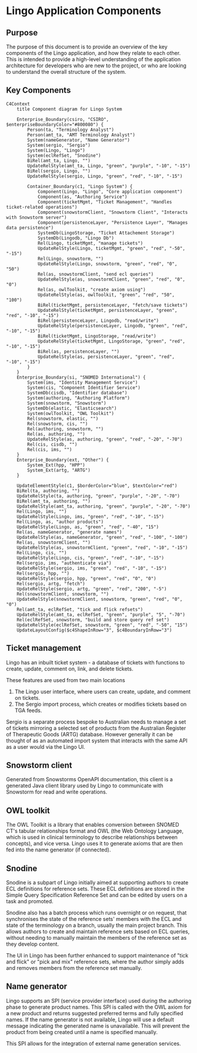 # Lingo Application Components

## Purpose

The purpose of this document is to provide an overview of the key components of the Lingo
application, and how they relate to each other. This is intended to provide a high-level
understanding of the application architecture for developers who are new to the project, or who are
looking to understand the overall structure of the system.

## Key Components

```mermaid
C4Context
    title Component diagram for Lingo System

    Enterprise_Boundary(csiro, "CSIRO", $enterpriseBoundaryColor="#800080") {
        Person(ta, "Terminology Analyst")
        Person(amt_ta, "AMT Terminology Analyst")
        System(nameGenerator, "Name Generator")
        System(sergio, "Sergio")
        System(Lingo, "Lingo")
        System(eclRefSet, "Snodine")
        BiRel(amt_ta, Lingo, "")
        UpdateRelStyle(amt_ta, Lingo, "green", "purple", "-10", "-15")
        BiRel(sergio, Lingo, "")
        UpdateRelStyle(sergio, Lingo, "green", "red", "-10", "-15")

        Container_Boundary(c1, "Lingo System") {
            Component(Lingo, "Lingo", "Core application component")
            Component(as, "Authoring Service")
            Component(ticketMgmt, "Ticket Management", "Handles ticket-related operations")
            Component(snowstormClient, "Snowstorm Client", "Interacts with Snowstorm server")
            Component(persistenceLayer, "Persistence Layer", "Manages data persistence")
            SystemDb(LingoStorage, "Ticket Attachement Storage")
            SystemDb(Lingodb, "Lingo Db")
            Rel(Lingo, ticketMgmt, "manage tickets")
            UpdateRelStyle(Lingo, ticketMgmt, "green", "red", "-50", "-15")
            Rel(Lingo, snowstorm, "")
            UpdateRelStyle(Lingo, snowstorm, "green", "red", "0", "50")
            Rel(as, snowstormClient, "send ecl queries")
            UpdateRelStyle(as, snowstormClient, "green", "red", "0", "0")
            Rel(as, owlToolkit, "create axiom using")
            UpdateRelStyle(as, owlToolkit, "green", "red", "50", "100")
            BiRel(ticketMgmt, persistenceLayer, "fetch/save tickets")
            UpdateRelStyle(ticketMgmt, persistenceLayer, "green", "red", "-10", "-15")
            BiRel(persistenceLayer, Lingodb, "read/write")
            UpdateRelStyle(persistenceLayer, Lingodb, "green", "red", "-10", "-15")
            BiRel(ticketMgmt, LingoStorage, "read/write")
            UpdateRelStyle(ticketMgmt, LingoStorage, "green", "red", "-10", "-15")
            BiRel(as, persistenceLayer, "")
            UpdateRelStyle(as, persistenceLayer, "green", "red", "-10", "-15")
        }
    }
    Enterprise_Boundary(si, "SNOMED International") {
        System(ims, "Identity Management Service")
        System(cis, "Component Identifier Service")
        SystemDb(cisdb, "Identifier database")
        System(authoring, "Authoring Platform")
        System(snowstorm, "Snowstorm")
        SystemDb(elastic, "Elasticsearch")
        System(owlToolkit, "OWL Toolkit")
        Rel(snowstorm, elastic, "")
        Rel(snowstorm, cis, "")
        Rel(authoring, snowstorm, "")
        Rel(as, authoring, "")
        UpdateRelStyle(as, authoring, "green", "red", "-20", "-70")
        Rel(cis, cisdb, "")
        Rel(cis, ims, "")
    }
    Enterprise_Boundary(ext, "Other") {
        System_Ext(hpp, "HPP")
        System_Ext(artg, "ARTG")
    }

    UpdateElementStyle(c1, $borderColor="blue", $textColor="red")
    BiRel(ta, authoring, "")
    UpdateRelStyle(ta, authoring, "green", "purple", "-20", "-70")
    BiRel(amt_ta, authoring, "")
    UpdateRelStyle(amt_ta, authoring, "green", "purple", "-20", "-70")
    Rel(Lingo, ims, "")
    UpdateRelStyle(Lingo, ims, "green", "red", "-10", "-15")
    Rel(Lingo, as, "author products")
    UpdateRelStyle(Lingo, as, "green", "red", "-40", "15")
    Rel(as, nameGenerator, "generate names")
    UpdateRelStyle(as, nameGenerator, "green", "red", "-100", "-100")
    Rel(as, snowstormClient, "")
    UpdateRelStyle(as, snowstormClient, "green", "red", "-10", "-15")
    Rel(Lingo, cis, "")
    UpdateRelStyle(Lingo, cis, "green", "red", "-10", "-15")
    Rel(sergio, ims, "authenticate via")
    UpdateRelStyle(sergio, ims, "green", "red", "-10", "-15")
    Rel(sergio, hpp, "")
    UpdateRelStyle(sergio, hpp, "green", "red", "0", "0")
    Rel(sergio, artg, "fetch")
    UpdateRelStyle(sergio, artg, "green", "red", "200", "-5")
    Rel(snowstormClient, snowstorm, "")
    UpdateRelStyle(snowstormClient, snowstorm, "green", "red", "0", "0")
    Rel(amt_ta, eclRefSet, "tick and flick refsets")
    UpdateRelStyle(amt_ta, eclRefSet, "green", "purple", "5", "-70")
    Rel(eclRefSet, snowstorm, "build and store query ref set")
    UpdateRelStyle(eclRefSet, snowstorm, "green", "red", "-50", "15")
    UpdateLayoutConfig($c4ShapeInRow="3", $c4BoundaryInRow="3")

```

## Ticket management

Lingo has an inbuilt ticket system - a database of tickets with functions to create, update,
comment on, link, and delete tickets.

These features are used from two main locations

1. The Lingo user interface, where users can create, update, and comment on tickets.
2. The Sergio import process, which creates or modifies tickets based on TGA feeds.

Sergio is a separate process bespoke to Australian needs to manage a set of tickets mirroring a
selected set of products from the Australian Register of Therapeutic Goods (ARTG) database. However
generally it can be thought of as an automated import system that interacts with the same API as a
user would via the Lingo UI.

## Snowstorm client

Generated from Snowstorms OpenAPI documentation, this client is a generated Java client library used
by Lingo to communicate with Snowstorm for read and write operations.

## OWL toolkit

The OWL Toolkit is a library that enables conversion between SNOMED CT's tabular relationships
format and OWL (the Web Ontology Language, which is used in clinical terminology to describe
relationships between concepts), and vice versa. Lingo uses it to generate axioms that are then fed
into the name generator (if connected).

## Snodine

Snodine is a subpart of Lingo initially aimed at supporting authors to create ECL definitions for
reference sets. These ECL definitions are stored in the Simple Query Specification Reference Set
and can be edited by users on a task and promoted.

Snodine also has a batch process which runs overnight or on request, that synchronises the state of
the reference sets' members with the ECL and state of the terminology on a branch, usually the main
project branch. This allows authors to create and maintain reference sets based on ECL queries,
without needing to manually maintain the members of the reference set as they develop content.

The UI in Lingo has been further enhanced to support maintenance of "tick and flick" or "pick and
mix" reference sets, where the author simply adds and removes members from the reference set
manually.

## Name generator

Lingo supports an SPI (service provider interface) used during the authoring phase to generate
product
names. This SPI is called with the OWL axiom for a new product and returns suggested preferred terms
and fully specified names. If the name generator is not available, Lingo will use a default message
indicating the generated name is unavailable. This will prevent the product from being created until
a name is specified manually.

This SPI allows for the integration of external name generation services.
